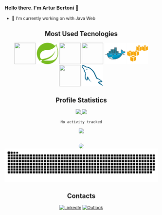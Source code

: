 ### Hello there. I'm Artur Bertoni 👋


- 🔭 I'm currently working on with Java Web

<h2 align="center"> 
  Most Used Tecnologies 
</h2>

<div align="center" style="display: inline_block">
  <img src="https://cdn.jsdelivr.net/gh/devicons/devicon/icons/java/java-original.svg" width="70" height="70"/>
  <img src="https://github.com/devicons/devicon/blob/v2.15.1/icons/spring/spring-original.svg" width="70" height="70"/>
  <img src="https://cdn.jsdelivr.net/gh/devicons/devicon/icons/git/git-original.svg" width="70" height="70"/>
  <img src="https://cdn.jsdelivr.net/gh/devicons/devicon/icons/postgresql/postgresql-original.svg" width="70" height="70"/>
  <img src="https://github.com/devicons/devicon/blob/v2.15.1/icons/docker/docker-original.svg" width="70" height="70"/>
  <img src="https://github.com/devicons/devicon/blob/v2.15.1/icons/amazonwebservices/amazonwebservices-original.svg" width="70" height="70"/>
  <img src="https://cdn.jsdelivr.net/gh/devicons/devicon/icons/jenkins/jenkins-original.svg" width="70" height="70"/>
  <img src="https://github.com/devicons/devicon/blob/v2.15.1/icons/mysql/mysql-original.svg" width="70" height="70"/>
</div>

<h2 align="center"> 
  Profile Statistics 
</h2>

<div align="center">
  <a href="https://github.com/Artur-Bertoni">
  <img height="180em" src="https://github-readme-stats.vercel.app/api?username=Artur-Bertoni&show_icons=true&theme=dark&include_all_commits=true&count_private=true"/>
  <img height="180em" src="https://github-readme-stats.vercel.app/api/top-langs/?username=Artur-Bertoni&layout=compact&langs_count=15&theme=dark"/>

  <!--START_SECTION:waka-->

```txt
No activity tracked
```

<!--END_SECTION:waka-->
    
  <img height="180em" src="https://github-readme-stats.vercel.app/api/wakatime?username=ArturBertoni"/>
</div>

##

<div align="center">
  <img align="center" height="150" style="border-radius:50px;" src="https://repository-images.githubusercontent.com/462900780/0a10af70-6cbf-46df-9071-0ff586a3b1d6">
</div>


<picture>
  <source media="(prefers-color-scheme: dark)" srcset="https://raw.githubusercontent.com/Artur-Bertoni/Artur-Bertoni/output/github-contribution-grid-snake-dark.svg">
  <source media="(prefers-color-scheme: light)" srcset="https://raw.githubusercontent.com/Artur-Bertoni/Artur-Bertoni/output/github-contribution-grid-snake.svg">
  <img alt="github contribution grid snake animation" src="https://raw.githubusercontent.com/Artur-Bertoni/Artur-Bertoni/output/github-contribution-grid-snake.svg">
</picture>

<h2 align="center"> 
  Contacts 
</h2>

<div align="center">
  
  [![LinkedIn](https://img.shields.io/badge/LinkedIn-0077B5?style=for-the-badge&logo=linkedin&logoColor=white)](https://www.linkedin.com/in/artur-bertoni-dos-santos/)
  [![Outlook](https://img.shields.io/badge/Microsoft_Outlook-0078D4?style=for-the-badge&logo=microsoft-outlook&logoColor=white)](mailto:artur_b_santos@hotmail.com)
</div>
